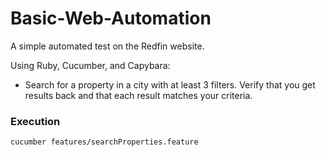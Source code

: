 # Basic-Web-Automation
A simple automated test on the Redfin website.

Using Ruby, Cucumber, and Capybara:
- Search for a property in a city with at least 3 filters. Verify that you get results back and that each result matches your criteria.

### Execution
```cucumber features/searchProperties.feature```
